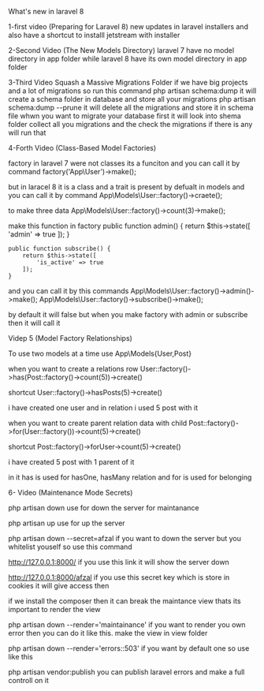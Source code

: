What's new in laravel 8

1-first video (Preparing for Laravel 8)
new updates in laravel installers and also have a shortcut to installl jetstream with installer

2-Second Video (The New Models Directory)
laravel 7 have no model directory in app folder while laravel 8 have its own model directory in app folder

3-Third Video Squash a Massive Migrations Folder
if we have big projects and a lot of migrations so run this command
php artisan schema:dump
it will create a schema folder in database and store all your migrations
php artisan schema:dump --prune
it will delete all the migrations and store it in schema file
whwn you want to migrate your database first it will look into shema folder collect all you migrations and the check the migrations if there is any will run that

4-Forth Video (Class-Based Model Factories)

factory in laravel 7 were not classes its a funciton and you can call it by command
factory('App\User')->make();

but in laracel 8 it is a class and a trait is present by defualt in models and you can call it by command
App\Models\User::factory()->craete();

to make three data
App\Models\User::factory()->count(3)->make();

make this function in factory
public function admin() {
        return $this->state([
            'admin' => true
        ]);
    }

    public function subscribe() {
        return $this->state([
            'is_active' => true
        ]);
    }

and you can call it by this commands
App\Models\User::factory()->admin()->make();
App\Models\User::factory()->subscribe()->make();

by default it will false but when you make factory with admin or subscribe then it will call it

Videp 5 (Model Factory Relationships)

To use two models at a time
use App\Models\{User,Post}

when you want to create a relations row
User::factory()->has(Post::factory()->count(5))->create()

shortcut
User::factory()->hasPosts(5)->create()

i have created one user and in relation i used 5 post with it

when you want to create parent relation data with child
Post::factory()->for(User::factory())->count(5)->create()

shortcut
Post::factory()->forUser->count(5)->create()

i have created 5 post with 1 parent of it

in it has is used for hasOne, hasMany relation and for is used for belonging

6- Video (Maintenance Mode Secrets)

php artisan down
use for down the server for maintanance

php artisan up
use for up the server

php artisan down --secret=afzal
if you want to down the server but you whitelist youself so use this command

http://127.0.0.1:8000/
if you use this link it will show the server down

http://127.0.0.1:8000/afzal
if you use this secret key which is store in cookies it will give access then

if we install the composer then it can break the maintance view thats its important to render the view

php artisan down --render='maintainance'
if you want to render you own error then you can do it like this.
make the view in view folder

php artisan down --render='errors::503'
if you want by default one so use like this

php artisan vendor:publish
you can publish laravel errors and make a full controll on it






